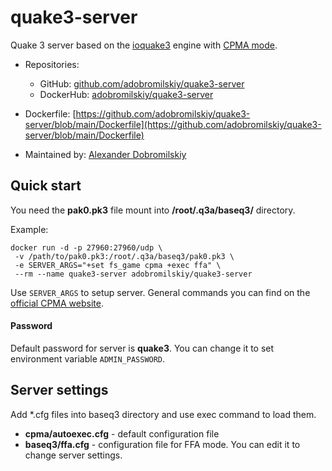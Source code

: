 # quake3-server

Quake 3 server based on the [ioquake3](https://github.com/ioquake/ioq3) engine with [CPMA mode](https://playmorepromode.com).

- Repositories:
  - GitHub: [github.com/adobromilskiy/quake3-server](https://github.com/adobromilskiy/quake3-server)
  - DockerHub: [adobromilskiy/quake3-server](https://hub.docker.com/r/adobromilskiy/quake3-server)


- Dockerfile: [https://github.com/adobromilskiy/quake3-server/blob/main/Dockerfile](https://github.com/adobromilskiy/quake3-server/blob/main/Dockerfile)


- Maintained by: [Alexander Dobromilskiy](https://twst.dev)

## Quick start

You need the **pak0.pk3** file mount into **/root/.q3a/baseq3/** directory.

Example:

```console
docker run -d -p 27960:27960/udp \
 -v /path/to/pak0.pk3:/root/.q3a/baseq3/pak0.pk3 \
 -e SERVER_ARGS="+set fs_game cpma +exec ffa" \
 --rm --name quake3-server adobromilskiy/quake3-server
```

Use `SERVER_ARGS` to setup server. General commands you can find on the [official CPMA website](https://playmorepromode.com/guides/cpma-server-settings).

#### Password

Default password for server is **quake3**. You can change it to set environment variable `ADMIN_PASSWORD`.


## Server settings

Add *.cfg files into baseq3 directory and use exec command to load them.

- **cpma/autoexec.cfg** - default configuration file
- **baseq3/ffa.cfg** - configuration file for FFA mode. You can edit it to change server settings.
